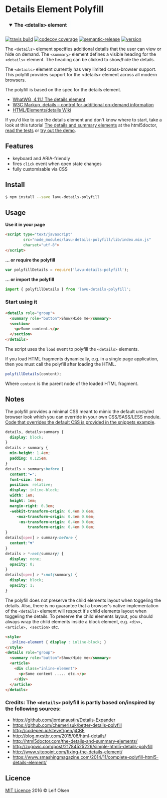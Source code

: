 # Details Element Polyfill

![details](./etc/details-element.png)

[![travis build](https://img.shields.io/travis/leifoolsen/lavu-details-polyfill.svg?style=flat-square)](https://travis-ci.org/leifoolsen/lavu-details-polyfill)
[![codecov coverage](https://img.shields.io/codecov/c/github/leifoolsen/lavu-details-polyfill.svg?style=flat-square)](https://codecov.io/github/leifoolsen/lavu-details-polyfill)
[![semantic-release](https://img.shields.io/badge/%20%20%F0%9F%93%A6%F0%9F%9A%80-semantic--release-e10079.svg?style=flat-square)](https://github.com/semantic-release/semantic-release)
[![version](https://img.shields.io/npm/v/lavu-details-polyfill.svg?style=flat-square)](http://npm.im/lavu-details-polyfill)

The ```<details>``` element specifies additional details that the user can view or hide on demand. 
The ```<summary>``` element defines a visible heading for the ```<details>``` element. 
The heading can be clicked to show/hide the details.

The ```<details>``` element currently has very limited cross-browser support. 
This polyfill provides support for the &lt;details&gt; element across all modern browsers.

The polyfill is based on the spec for the details element.
* [WhatWG, 4.11.1 The details element](http://www.whatwg.org/specs/web-apps/current-work/multipage/interactive-elements.html)
* [W3C Markup, details – control for additional on-demand information](http://dev.w3.org/html5/markup/details.html)
* [HTML/Elements/details Wiki](http://www.w3.org/wiki/HTML/Elements/details)

If you'd like to use the details element and don't know where to start, take a look at this tutorial 
[The details and summary elements](http://html5doctor.com/the-details-and-summary-elements/) at the html5doctor, 
[read the tests](https://github.com/leifoolsen/lavu-details-polyfill/blob/master/test/details-polyfill.spec.js) 
or [try out the demo](https://github.com/leifoolsen/lavu-details-polyfill/blob/master/src/snippets/). 

## Features
* keyboard and ARIA-friendly
* fires `click` event when open state changes
* fully customisable via CSS

## Install
```sh
$ npm install --save lavu-details-polyfill
```

## Usage
**Use it in your page**
```html
<script type="text/javascript" 
        src="node_modules/lavu-details-polyfill/lib/index.min.js"
        charset="utf-8">
</script>
```

**... or require the polyfill**
```javascript
var polyfillDetails = require('lavu-details-polyfill');
```

**... or import the polyfill**
```javascript
import { polyfillDetails } from 'lavu-details-polyfill';
```

### Start using it
```html
<details role="group">
  <summary role="button">Show/Hide me</summary>
  <section>
    <p>Some content.</p>
  </section>
</details>
```

The script uses the ```load``` event to polyfill the ```<details>``` elements.

If you load HTML fragments dynamically, e.g. in a single page application, 
then you must call the polyfill after loading the HTML.
```javascript
polyfillDetails(content);
```

Where ```content``` is the parent node of the loaded HTML fragment.


## Notes
The polyfill provides a minimal CSS meant to mimic the default unstyled 
browser look which you can override in your own CSS/SASS/LESS module. [
Code that overrides the default CSS is provided in the snippets example](https://github.com/leifoolsen/lavu-details-polyfill/blob/master/src/snippets/details-element-demo.html).
```CSS
details, details>summary {
  display: block;
}
details > summary {
  min-height: 1.4em;
  padding: 0.125em;
}
details > summary:before {
  content:"►";
  font-size: 1em;
  position: relative;
  display: inline-block;
  width: 1em;
  height: 1em;
  margin-right: 0.3em;
  -webkit-transform-origin: 0.4em 0.6em;
     -moz-transform-origin: 0.4em 0.6em;
      -ms-transform-origin: 0.4em 0.6em;
          transform-origin: 0.4em 0.6em;
}
details[open] > summary:before {
  content:"▼"
}
details > *:not(summary) {
  display: none;
  opacity: 0;
}
details[open] > *:not(summary) {
  display: block;
  opacity: 1;
}
```

The polyfill does not preserve the child elements layout when toggeling the details.
Also, there is no guarantee that a browser's native implementation of the ```<details>``` element will
respect it's child elements layout when toggeling the details. To preserve the child elements layout,
you should always wrap the child elements inside a block element, e.g. ```<div>, <article>, <section>``` etc.

```html
<style>
  .inline-element { display : inline-block; }
</style>
<details role="group">
  <summary role="button">Show/Hide me</summary>
  <article>
    <div class="inline-element">
      <p>Some content ..... etc.</p>
    </div>
  </article>
</details>
```

### Credits: The ```<details>``` polyfill is partly based on/inspired by the following sources:
* https://github.com/jordanaustin/Details-Expander
* https://github.com/chemerisuk/better-details-polyfill
* http://codepen.io/stevef/pen/jiCBE
* http://blog.mxstbr.com/2015/06/html-details/
* http://html5doctor.com/the-details-and-summary-elements/
* http://zogovic.com/post/21784525226/simple-html5-details-polyfill
* http://www.sitepoint.com/fixing-the-details-element/
* https://www.smashingmagazine.com/2014/11/complete-polyfill-html5-details-element/

## Licence
[MIT Licence](http://www.opensource.org/licenses/mit-license.php) 2016 © Leif Olsen
